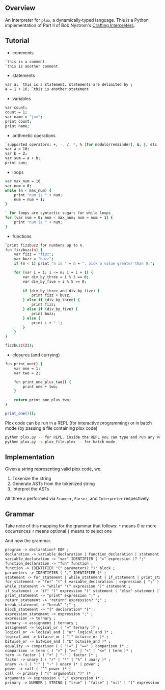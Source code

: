 ## Overview
An Interpreter for `plox`, a dynamically-typed language. This is a Python implementation of Part II of Bob Nystrom's [Crafting Interpreters](http://www.craftinginterpreters.com/).

## Tutorial
- comments
```sh
`this is a comment
`this is another comment
```

- statements
```sh
var a; `this is a statement. statements are delimited by ;
a = 1 + 10; `this is another statement
```

- variables
```sh
var count;
count = 1;
var name = "joe";
print count;
print name;

```
- arithmetic operations
```sh
`supported operators: +, -, /, *, % (for modulo/remainder), &, |, etc
var a = 10;
var b = 2;
var sum = a + b;
print sum;
```

- loops
```sh
var max_num = 10
var num = 0;
while (n < max_num) {
    print "num is " + num;
    num = num + 1;
}

` for loops are syntactic sugars for while loops
for (var num = 0; num < max_num; num = num + 1) {
    print "num is " + num;
}
```

- functions
```sh
`print fizzbuzz for numbers up to n.
fun fizzbuzz(n) {
    var fizz = "fizz";
    var buzz = "buzz";
    if (n < 1) print "n is " + n + ". pick a value greater than 0.";

    for (var i = 1; i <= n; i = i + 1) {
        var div_by_three = i % 3 == 0;
        var div_by_five = i % 5 == 0;
        
        if (div_by_three and div_by_five) {
            print fizz + buzz;
        } else if (div_by_three) {
            print fizz;
        } else if (div_by_five) {
            print buzz;
        } else {
            print i + " ";
        }            
    }
}

fizzbuzz(21);
```

- closures (and currying)
```sh
fun print_one() {
    var one = 1;
    var two = 2;

    fun print_one_plus_two() {
        print one + two;
    }

    return print_one_plus_two;
}

print_one()();
```

Plox code can be run in a REPL (for interactive programming) or in batch mode (by passing a file containing plox code)
```sh
python plox.py -- for REPL. inside the REPL you can type and run any valid plox code.
python plox.py -s plox_file.plox -- for batch mode.
```

## Implementation
Given a string representing valid plox code, we:
1. Tokenize the string
2. Generate ASTs from the tokenized string
3. Interpret the ASTs

All three a performed via `Scanner`, `Parser`, and `Interpreter` respectively.

## Grammar
Take note of this mapping for the grammar that follows:
`*` means 0 or more occurrences
`?` means optional
`|` means to select one

And now the grammar.
```txt
program -> declaration* EOF ;
declaration -> variable_declaration | function_declaration | statement ;
variable_declaration -> "var" IDENTIFIER ( "=" expression )? ";"
function_declaration -> "fun" function ;
function -> IDENTIFIER "(" parameters? ")" block ;
parameters -> IDENTIFIER ( "," IDENTIFIER )* ;
statement -> for_statement | while_statement | if_statement | print_statement | return_statement | break_statement | block | expression_statement ;
for_statement -> "for" "(" ( variable_declaration | expression | ";" ) expression? ";" expression? ")" statement ;
while_statement -> "while" "(" expression ")" statement ;
if_statement -> "if" "(" expression ")" statement ( "else" statement )? ;
print_statement -> "print" expression ";" ;
return_statement -> "return" expression? ";" ;
break_statement -> "break" ";" ;
block_statement -> "{" declaration* "}" ;
expression_statement -> expression ";" ;
expression -> ternary ;
ternary -> assignment | ternary ;
assignment -> logical_or ( "=" ternary )* ;
logical_or -> logical_and ( "or" logical_and )* ;
logical_and -> bitwise_or ( "|" bitwise_or )* ;
bitwise_or -> bitwise_and ( "&" bitwise_and )* ;
equality -> comparison ( ( "!=" | "==" ) comparison )* ;
comparison -> term ( ( ">" | ">=" | "<" | "<=" ) term )* ;
term -> factor ( ( "+" | "-" ) factor )* ;
factor -> unary ( ( "/" | "*" | "%" ) unary )* ;
unary -> ( ( "!" | "-" ) unary )* | power ;
power -> call ( "^" power )* ;
call -> primary ( "(" arguments? ")" )* ;
arguments -> expression ( "," expression )* ;
primary -> NUMBER | STRING | "true" | "false" | "nil" | "(" expression ")" | IDENTIFIER
```